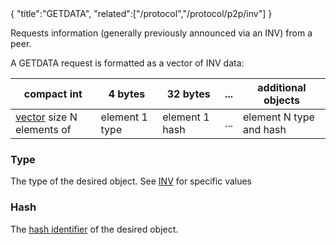 <div class="cwikmeta">{
"title":"GETDATA",
"related":["/protocol","/protocol/p2p/inv"]
}</div>

Requests information (generally previously announced via an INV) from a peer.

A GETDATA request is formatted as a vector of INV data:

| compact int |  4 bytes | 32 bytes | ... | additional objects |
|---------------|-----------|------------|--|------|
| [vector](/protocol/p2p/vector) size N elements of | element 1 type | element 1 hash | ... | element N type and hash

### Type

The type of the desired object. See [INV](/protocol/p2p/inv) for specific values

### Hash
The [hash identifier](glossary/hash__identifier) of the desired object.